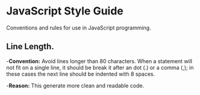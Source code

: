 # JavaScript Style Guide
Conventions and rules for use in JavaScript programming.

## Line Length.
-**Convention:** Avoid lines longer than 80 characters. When a statement will not fit on a single line, it should be break it after an dot (.) or a comma (,); in these cases the next line should be indented with 8 spaces.

-**Reason:** This generate more clean and readable code.
